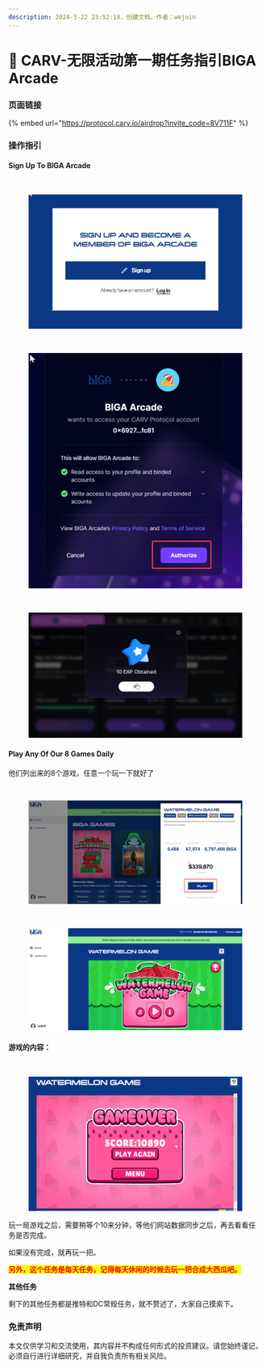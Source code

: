 ```yaml
---
description: 2024-3-22 23:52:18，创建文档。作者：wejoin
---
```


# 🚛 CARV-无限活动第一期任务指引BIGA Arcade

### 页面链接 <a href="#ye-mian-lian-jie" id="ye-mian-lian-jie"></a>

{% embed url="https://protocol.carv.io/airdrop?invite_code=8V711F" %}

### 操作指引 <a href="#cao-zuo-zhi-yin" id="cao-zuo-zhi-yin"></a>

#### **Sign Up To BIGA Arcade**

<figure><img src="https://airdrop.wejoinweb3.com/~gitbook/image?url=https%3A%2F%2Fi.imgur.com%2F1WS0CTj.png&#x26;width=768&#x26;dpr=4&#x26;quality=100&#x26;sign=3fea734e&#x26;sv=1" alt=""><figcaption></figcaption></figure>

<figure><img src="../.gitbook/assets/image (26) (1).png" alt=""><figcaption></figcaption></figure>

<figure><img src="https://airdrop.wejoinweb3.com/~gitbook/image?url=https%3A%2F%2Fi.imgur.com%2FwfNA6TE.png&#x26;width=768&#x26;dpr=4&#x26;quality=100&#x26;sign=f4aabb1f&#x26;sv=1" alt=""><figcaption></figcaption></figure>

<figure><img src="../.gitbook/assets/image (30) (1).png" alt=""><figcaption></figcaption></figure>

<figure><img src="https://airdrop.wejoinweb3.com/~gitbook/image?url=https%3A%2F%2Fi.imgur.com%2F11hGEsR.png&#x26;width=768&#x26;dpr=4&#x26;quality=100&#x26;sign=b75ce811&#x26;sv=1" alt=""><figcaption></figcaption></figure>

<figure><img src="../.gitbook/assets/image (32) (1).png" alt=""><figcaption></figcaption></figure>



#### **Play Any Of Our 8 Games Daily**

他们列出来的8个游戏，任意一个玩一下就好了

<figure><img src="https://airdrop.wejoinweb3.com/~gitbook/image?url=https%3A%2F%2Fi.imgur.com%2F8v6Zoj5.png&#x26;width=768&#x26;dpr=4&#x26;quality=100&#x26;sign=1e1f3bf2&#x26;sv=1" alt=""><figcaption></figcaption></figure>

<figure><img src="../.gitbook/assets/image (36) (1).png" alt=""><figcaption></figcaption></figure>

<figure><img src="https://airdrop.wejoinweb3.com/~gitbook/image?url=https%3A%2F%2Fi.imgur.com%2FM2j2nQn.png&#x26;width=768&#x26;dpr=4&#x26;quality=100&#x26;sign=7e7c88c4&#x26;sv=1" alt=""><figcaption></figcaption></figure>

<figure><img src="../.gitbook/assets/image (38) (1).png" alt=""><figcaption></figcaption></figure>

#### 游戏的内容：

<figure><img src="https://airdrop.wejoinweb3.com/~gitbook/image?url=https%3A%2F%2Fi.imgur.com%2FlEsmANn.png&#x26;width=768&#x26;dpr=4&#x26;quality=100&#x26;sign=9dc77622&#x26;sv=1" alt=""><figcaption></figcaption></figure>

<figure><img src="../.gitbook/assets/image (39) (1).png" alt=""><figcaption></figcaption></figure>

玩一局游戏之后，需要稍等个10来分钟，等他们网站数据同步之后，再去看看任务是否完成。

如果没有完成，就再玩一把。

<mark style="color:red;">**另外，这个任务是每天任务，记得每天休闲的时候去玩一把合成大西瓜吧。**</mark>

**其他任务**

剩下的其他任务都是推特和DC常规任务，就不赘述了，大家自己摸索下。

### 免责声明 <a href="#mian-ze-sheng-ming" id="mian-ze-sheng-ming"></a>

本文仅供学习和交流使用，其内容并不构成任何形式的投资建议。请您始终谨记，必须自行进行详细研究，并自我负责所有相关风险。
